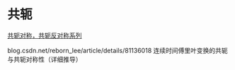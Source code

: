 # 共轭
[共轭对称，共轭反对称系列](https://blog.csdn.net/lv_xinmy/article/details/23863163)

blog.csdn.net/reborn_lee/article/details/81136018
连续时间傅里叶变换的共轭与共轭对称性（详细推导）